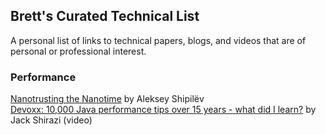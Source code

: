 ## Brett's Curated Technical List
A personal list of links to technical papers, blogs, and videos that are of personal or professional interest.

### Performance
[Nanotrusting the Nanotime](https://shipilev.net/blog/2014/nanotrusting-nanotime/) by Aleksey Shipilёv <br>
[Devoxx: 10,000 Java performance tips over 15 years - what did I learn?](https://youtu.be/OYpTn0nWKR4) by Jack Shirazi (video)
